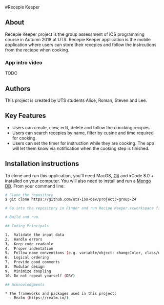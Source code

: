 #Recepie Keeper

## About

Recepie Keeper project is the group assessment of iOS programming course in Autumn 2018 at UTS. 
Recepie Keeper application is the mobile application where users can store their recepies and follow the instrcutions from the reciepe when cooking.

### App intro video

TODO

## Authors

This project is created by UTS students Alice, Roman, Steven and Lee.


## Key Features

* Users can create, ciew, edit, delete and follow the coocking recipies. 
* Users can search recepies by name, filter by cusine and time required for cooking.
* Users can set the timer for instruction while they are cooking. The app will let them know via notification when the cooking step is finished. 

## Installation instructions

To clone and run this application, you'll need MacOS, [Git](https://git-scm.com) and xCode 8.0 + installed on your computer. You will also need to install and run a [Mongo DB](https://www.mongodb.com/download-center). From your command line:

```bash
# Clone the repository
$ git clone https://github.com/uts-ios-dev/project3-group-24

# Go into the repository in Finder and run Recipe Keeper.xcworkspace file.

# Build and run.

## Coding Principals

1.	Validate the input data
2.	Handle errors
3.	Keep code readable
4.	Proper indentation
5.	Follow name conventions (e.g. variable/object: changeColor, class/method: InputManager)
6.	Logical ordering
7.	Provide good comments
8.	Modular design
9.	Minimize coupling
10.	Do not repeat yourself (DRY)

## Acknowledgments

* The frameworks and packages used in this project:
  - Realm (https://realm.io/)
  
